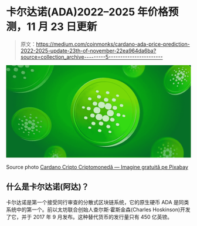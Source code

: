 # 卡尔达诺(ADA)2022–2025 年价格预测，11 月 23 日更新

> 原文：<https://medium.com/coinmonks/cardano-ada-price-prediction-2022-2025-update-23th-of-november-22ea964da6ba?source=collection_archive---------5----------------------->

![](img/c4ecaa0a331e69caa5dd2a7eee15f862.png)

Source photo [Cardano Cripto Criptomonedă — Imagine gratuită pe Pixabay](https://pixabay.com/ro/illustrations/cardano-cripto-criptomoned%c4%83-7172952/)

## 什么是卡尔达诺(阿达)？

卡尔达诺是第一个接受同行审查的分散式区块链系统，它的原生硬币 ADA 是同类系统中的第一个。前以太坊联合创始人查尔斯·霍斯金森(Charles Hoskinson)开发了它，并于 2017 年 9 月发布。这种替代货币的发行量只有 450 亿英镑。